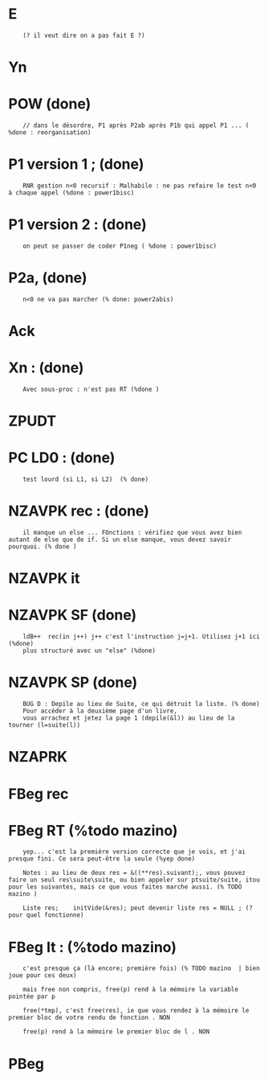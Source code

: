 
# E  
        (? il veut dire on a pas fait E ?) 

# Yn 

# POW   (done)
        // dans le désordre, P1 après P2ab après P1b qui appel P1 ... ( %done : reorganisation) 
# P1 version 1 ;  (done)
        RNR gestion n<0 recursif : Malhabile : ne pas refaire le test n<0 à chaque appel (%done : power1bisc)

# P1 version 2 : (done)
        on peut se passer de coder P1neg ( %done : power1bisc)

# P2a, (done)
        n<0 ne va pas marcher (% done: power2abis)

# Ack 

# Xn : (done)
        Avec sous-proc : n'est pas RT (%done )

# ZPUDT

# PC LD0 : (done)
        test lourd (si L1, si L2)  (% done)

# NZAVPK rec : (done)
        il manque un else ... FOnctions : vérifiez que vous avez bien autant de else que de if. Si un else manque, vous devez savoir pourquoi. (% done )

# NZAVPK it


# NZAVPK SF (done)
        ldB++  rec(in j++) j++ c'est l'instruction j=j+1. Utilisez j+1 ici (%done)
        plus structuré avec un "else" (%done)

# NZAVPK SP    (done)
        BUG D : Depile au lieu de Suite, ce qui détruit la liste. (% done)
        Pour accéder à la deuxième page d'un livre,
        vous arrachez et jetez la page 1 (depile(&l)) au lieu de la tourner (l=suite(l))


# NZAPRK

# FBeg rec


# FBeg RT   (%todo mazino)
        yep... c'est la première version correcte que je vois, et j'ai presque fini. Ce sera peut-être la seule (%yep done)

        Notes : au lieu de deux res = &((**res).suivant);, vous pouvez faire un seul res\suite\suite, ou bien appeler sur ptsuite/suite, itou pour les suivantes, mais ce que vous faites marche aussi. (% TODO mazino )

        Liste res;    initVide(&res); peut devenir liste res = NULL ; (? pour quel fonctionne)

# FBeg It :  (%todo mazino)
        c'est presque ça (là encore; première fois) (% TODO mazino  | bien joue pour ces deux)

        mais free non compris, free(p) rend à la mémoire la variable pointée par p

        free(*tmp), c'est free(res), ie que vous rendez à la mémoire le premier bloc de votre rendu de fonction . NON

        free(p) rend à la mémoire le premier bloc de l . NON


# PBeg